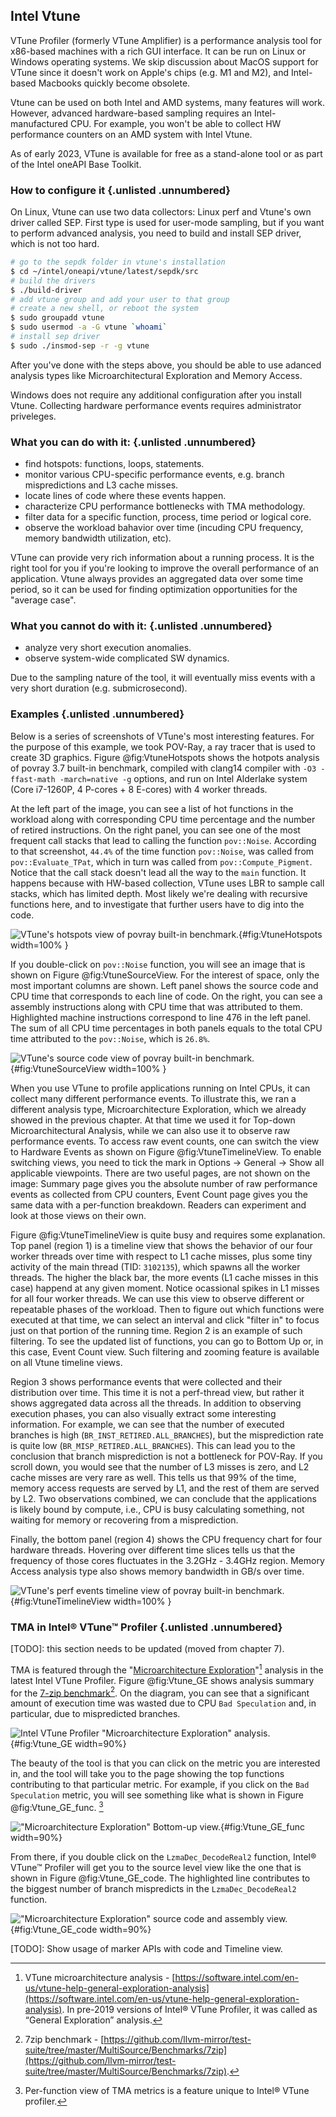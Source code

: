 ## Intel Vtune

VTune Profiler (formerly VTune Amplifier) is a performance analysis tool for x86-based machines with a rich GUI interface. It can be run on Linux or Windows operating systems. We skip discussion about MacOS support for VTune since it doesn't work on Apple's chips (e.g. M1 and M2), and Intel-based Macbooks quickly become obsolete.

Vtune can be used on both Intel and AMD systems, many features will work. However, advanced hardware-based sampling requires an Intel-manufactured CPU. For example, you won't be able to collect HW performance counters on an AMD system with Intel Vtune.

As of early 2023, VTune is available for free as a stand-alone tool or as part of the Intel oneAPI Base Toolkit.

### How to configure it {.unlisted .unnumbered}

On Linux, Vtune can use two data collectors: Linux perf and Vtune's own driver called SEP. First type is used for user-mode sampling, but if you want to perform advanced analysis, you need to build and install SEP driver, which is not too hard.

```bash
# go to the sepdk folder in vtune's installation
$ cd ~/intel/oneapi/vtune/latest/sepdk/src
# build the drivers
$ ./build-driver
# add vtune group and add your user to that group
# create a new shell, or reboot the system
$ sudo groupadd vtune
$ sudo usermod -a -G vtune `whoami`
# install sep driver
$ sudo ./insmod-sep -r -g vtune
```

After you've done with the steps above, you should be able to use adanced analysis types like Microarchitectural Exploration and Memory Access.

Windows does not require any additional configuration after you install Vtune. Collecting hardware performance events requires administrator priveleges.

### What you can do with it: {.unlisted .unnumbered}

- find hotspots: functions, loops, statements.
- monitor various CPU-specific performance events, e.g. branch mispredictions and L3 cache misses.
- locate lines of code where these events happen.
- characterize CPU performance bottlenecks with TMA methodology.
- filter data for a specific function, process, time period or logical core.
- observe the workload bahavior over time (incuding CPU frequency, memory bandwidth utilization, etc).

VTune can provide very rich information about a running process. It is the right tool for you if you're looking to improve the overall performance of an application. Vtune always provides an aggregated data over some time period, so it can be used for finding optimization opportunities for the "average case". 

### What you cannot do with it: {.unlisted .unnumbered}

- analyze very short execution anomalies.
- observe system-wide complicated SW dynamics.

Due to the sampling nature of the tool, it will eventually miss events with a very short duration (e.g. submicrosecond).

### Examples {.unlisted .unnumbered}

Below is a series of screenshots of VTune's most interesting features. For the purpose of this example, we took POV-Ray, a ray tracer that is used to create 3D graphics. Figure @fig:VtuneHotspots shows the hotpots analysis of povray 3.7 built-in benchmark, compiled with clang14 compiler with `-O3 -ffast-math -march=native -g` options, and run on Intel Alderlake system (Core i7-1260P, 4 P-cores + 8 E-cores) with 4 worker threads. 

At the left part of the image, you can see a list of hot functions in the workload along with corresponding CPU time percentage and the number of retired instructions. On the right panel, you can see one of the most frequent call stacks that lead to calling the function `pov::Noise`. According to that screenshot, `44.4%` of the time function `pov::Noise`, was called from `pov::Evaluate_TPat`, which in turn was called from `pov::Compute_Pigment`. Notice that the call stack doesn't lead all the way to the `main` function. It happens because with HW-based collection, VTune uses LBR to sample call stacks, which has limited depth. Most likely we're dealing with recursive functions here, and to investigate that further users have to dig into the code.

![VTune's hotspots view of povray built-in benchmark.](../../img/perf-tools/VtunePovray.png){#fig:VtuneHotspots width=100% }

If you double-click on `pov::Noise` function, you will see an image that is shown on Figure @fig:VtuneSourceView. For the interest of space, only the most important columns are shown. Left panel shows the source code and CPU time that corresponds to each line of code. On the right, you can see a assembly instructions along with CPU time that was attributed to them. Highlighted machine instructions correspond to line 476 in the left panel. The sum of all CPU time percentages in both panels equals to the total CPU time attributed to the `pov::Noise`, which is `26.8%`.

![VTune's source code view of povray built-in benchmark.](../../img/perf-tools/VtunePovray_SourceView.png){#fig:VtuneSourceView width=100% }

When you use VTune to profile applications running on Intel CPUs, it can collect many different performance events. To illustrate this, we ran a different analysis type, Microarchitecture Exploration, which we already showed in the previous chapter. At that time we used it for Top-down Microarchitectural Analysis, while we can also use it to observe raw performance events. To access raw event counts, one can switch the view to Hardware Events as shown on Figure @fig:VtuneTimelineView. To enable switching views, you need to tick the mark in Options -> General -> Show all applicable viewpoints. There are two useful pages, are not shown on the image: Summary page gives you the absolute number of raw performance events as collected from CPU counters, Event Count page gives you the same data with a per-function breakdown. Readers can experiment and look at those views on their own.

Figure @fig:VtuneTimelineView is quite busy and requires some explanation. Top panel (region 1) is a timeline view that shows the behavior of our four worker threads over time with respect to L1 cache misses, plus some tiny activity of the main thread (TID: `3102135`), which spawns all the worker threads. The higher the black bar, the more events (L1 cache misses in this case) happend at any given moment. Notice ocassional spikes in L1 misses for all four worker threads. We can use this view to observe different or repeatable phases of the workload. Then to figure out which functions were executed at that time, we can select an interval and click "filter in" to focus just on that portion of the running time. Region 2 is an example of such filtering. To see the updated list of functions, you can go to Bottom Up or, in this case, Event Count view. Such filtering and zooming feature is available on all Vtune timeline views.

Region 3 shows performance events that were collected and their distribution over time. This time it is not a perf-thread view, but rather it shows aggregated data across all the threads. In addition to observing execution phases, you can also visually extract some interesting information. For example, we can see that the number of executed branches is high (`BR_INST_RETIRED.ALL_BRANCHES`), but the misprediction rate is quite low (`BR_MISP_RETIRED.ALL_BRANCHES`). This can lead you to the conclusion that branch misprediction is not a bottleneck for POV-Ray. If you scroll down, you would see that the number of L3 misses is zero, and L2 cache misses are very rare as well. This tells us that 99% of the time, memory access requests are served by L1, and the rest of them are served by L2. Two observations combined, we can conclude that the applications is likely bound by compute, i.e., CPU is busy calculating something, not waiting for memory or recovering from a misprediction.

Finally, the bottom panel (region 4) shows the CPU frequency chart for four hardware threads. Hovering over different time slices tells us that the frequency of those cores fluctuates in the 3.2GHz - 3.4GHz region. Memory Access analysis type also shows memory bandwidth in GB/s over time.

![VTune's perf events timeline view of povray built-in benchmark.](../../img/perf-tools/VtunePovray_EventTimeline.jpg){#fig:VtuneTimelineView width=100% }

### TMA in Intel® VTune™ Profiler {.unlisted .unnumbered}

[TODO]: this section needs to be updated (moved from chapter 7).

TMA is featured through the "[Microarchitecture Exploration](https://software.intel.com/en-us/vtune-help-general-exploration-analysis)"[^3] analysis in the latest Intel VTune Profiler. Figure @fig:Vtune_GE shows analysis summary for the [7-zip benchmark](https://github.com/llvm-mirror/test-suite/tree/master/MultiSource/Benchmarks/7zip)[^4]. On the diagram, you can see that a significant amount of execution time was wasted due to CPU `Bad Speculation` and, in particular, due to mispredicted branches.

![Intel VTune Profiler "Microarchitecture Exploration" analysis.](../../img/pmu-features/Vtune_GE.png){#fig:Vtune_GE width=90%}

The beauty of the tool is that you can click on the metric you are interested in, and the tool will take you to the page showing the top functions contributing to that particular metric. For example, if you click on the `Bad Speculation` metric, you will see something like what is shown in Figure @fig:Vtune_GE_func. [^19]

!["Microarchitecture Exploration" Bottom-up view.](../../img/pmu-features/Vtune_GE_function_view.png){#fig:Vtune_GE_func width=90%}

From there, if you double click on the `LzmaDec_DecodeReal2` function, Intel® VTune™ Profiler will get you to the source level view like the one that is shown in Figure @fig:Vtune_GE_code. The highlighted line contributes to the biggest number of branch mispredicts in the `LzmaDec_DecodeReal2` function.

!["Microarchitecture Exploration" source code and assembly view.](../../img/pmu-features/Vtune_GE_code_view.png){#fig:Vtune_GE_code width=90%}

[TODO]: Show usage of marker APIs with code and Timeline view.

[^3]: VTune microarchitecture analysis - [https://software.intel.com/en-us/vtune-help-general-exploration-analysis](https://software.intel.com/en-us/vtune-help-general-exploration-analysis). In pre-2019 versions of Intel® VTune Profiler, it was called as “General Exploration” analysis.
[^4]: 7zip benchmark - [https://github.com/llvm-mirror/test-suite/tree/master/MultiSource/Benchmarks/7zip](https://github.com/llvm-mirror/test-suite/tree/master/MultiSource/Benchmarks/7zip).
[^19]: Per-function view of TMA metrics is a feature unique to Intel® VTune profiler.